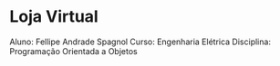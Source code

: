 # Loja Virtual

Aluno: Fellipe Andrade Spagnol
Curso: Engenharia Elétrica
Disciplina: Programação Orientada a Objetos
